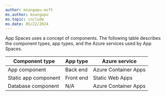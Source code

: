 ```yaml
---
author: msangapu-msft
ms.author: msangapu
ms.topic: include
ms.date: 05/22/2024
---
```

App Spaces uses a concept of components. The following table describes the component types, app types, and the Azure services used by App Spaces.

|Component type | App type| Azure service |
|--------|----------|-----------|
|App component|Back end|Azure Container Apps|
|Static app component|Front end|Static Web Apps|
|Database component|N/A|Azure Container Apps|